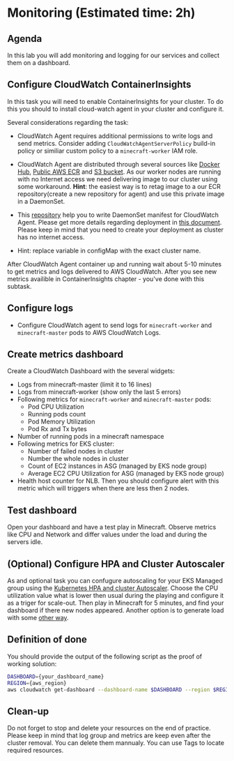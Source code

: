 # Monitoring (Estimated time: 2h)

## Agenda

In this lab you will add monitoring and logging for our services and collect them on a dashboard.

## Configure CloudWatch ContainerInsights

In this task you will need to enable ContainerInsights for your cluster. To do this you should to install cloud-watch agent in your cluster and configure it.

Several considerations regarding the task:

- CloudWatch Agent requires additional permissions to write logs and send metrics. Consider adding `CloudWatchAgentServerPolicy` build-in policy or similiar custom policy to a `minecraft-worker` IAM role.

- CloudWatch Agent are distributed through several sources like [Docker Hub](https://hub.docker.com/r/amazon/cloudwatch-agent), [Public AWS ECR](https://gallery.ecr.aws/cloudwatch-agent/cloudwatch-agent) and [S3 bucket](https://docs.aws.amazon.com/AmazonCloudWatch/latest/monitoring/download-cloudwatch-agent-commandline.html). As our worker nodes are running with no Internet access we need delivering image to our cluster using some workaround. **Hint**: the easiest way is to retag image to a our ECR repository(create a new repository for agent) and use this private image in a DaemonSet.

- This [repository](https://github.com/aws-samples/amazon-cloudwatch-container-insights/blob/master/k8s-deployment-manifest-templates/deployment-mode/daemonset/) help you to write DaemonSet manifest for CloudWatch Agent. Please get more details regarding deployment in [this document](https://docs.aws.amazon.com/AmazonCloudWatch/latest/monitoring/Container-Insights-setup-metrics.html). Please keep in mind that you need to create your deployment as cluster has no internet access.

- Hint: replace variable in configMap with the exact cluster name.

After CloudWatch Agent container up and running wait about 5-10 minutes to get metrics and logs delivered to AWS CloudWatch. After you see new metrics availible in ContainerInsights chapter - you've done with this subtask.

## Configure logs
- Configure CloudWatch agent to send logs for `minecraft-worker` and `minecraft-master` pods to AWS CloudWatch Logs.

## Create metrics dashboard
Create a CloudWatch Dashboard with the several widgets: 
- Logs from minecraft-master (limit it to 16 lines)
- Logs from minecraft-worker (show only the last 5 errors)
- Following metrics for `minecraft-worker` and `minecraft-master` pods:
  - Pod CPU Utilization 
  - Running pods count
  - Pod Memory Utilization
  - Pod Rx and Tx bytes
- Number of running pods in a minecraft namespace
- Following metrics for EKS cluster:
  - Number of failed nodes in cluster
  - Number the whole nodes in cluster
  - Count of EC2 instances in ASG (managed by EKS node group)
  - Average EC2 CPU Utilization for ASG (managed by EKS node group)
- Health host counter for NLB. Then you should configure alert with this metric which will triggers when there are less then 2 nodes.

## Test dashboard
Open your dashboard and have a test play in Minecraft. Observe metrics like CPU and Network and differ values under the load and during the servers idle.

## (Optional) Configure HPA and Cluster Autoscaler
As and optional task you can confugure autoscaling for your EKS Managed group using the [Kubernetes HPA and cluster Autoscaler](https://docs.aws.amazon.com/eks/latest/userguide/horizontal-pod-autoscaler.html). Choose the CPU utilization value what is lower then usual during the playing and configure it as a triger for scale-out. Then play in Minecraft for 5 minutes, and find your dashboard if there new nodes appeared. Another option is to generate load with some [other way](https://serverfault.com/questions/1076153/load-testing-cpu-utilization-that-occurred-while-executing-at-the-system-level).

## Definition of done

You should provide the output of the following script as the proof of working solution:

```bash
DASHBOARD={your_dashboard_name}
REGION={aws_region} 
aws cloudwatch get-dashboard --dashboard-name $DASHBOARD --region $REGION | jq -c '.DashboardBody | fromjson' | jq '.widgets[] | [.properties.title, .type]'
```


## Clean-up

Do not forget to stop and delete your resources on the end of practice. Please keep in mind that log group and metrics are keep even after the cluster removal. You can delete them mannualy.
You can use Tags to locate required resources.

